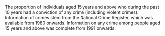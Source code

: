 The proportion of individuals aged 15 years and above who during the past 10 years had a conviction of any crime (including violent crimes). Information of crimes stem from the National Crime Register, which was available from 1980 onwards. Information on any crime among people aged 15 years and above was complete from 1991 onwards.
